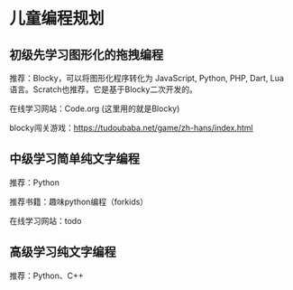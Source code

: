 # 儿童编程规划

## 初级先学习图形化的拖拽编程

推荐：Blocky，可以将图形化程序转化为 JavaScript, Python, PHP, Dart, Lua 语言。Scratch也推荐，它是基于Blocky二次开发的。

在线学习网站：Code.org (这里用的就是Blocky)

blocky闯关游戏：https://tudoubaba.net/game/zh-hans/index.html


## 中级学习简单纯文字编程

推荐：Python

推荐书籍：趣味python编程（forkids）

在线学习网站：todo


## 高级学习纯文字编程

推荐：Python、C++